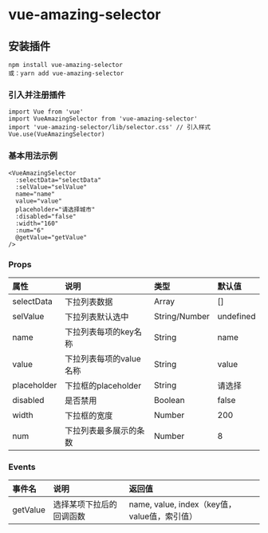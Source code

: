 # vue-amazing-selector

## 安装插件

```
npm install vue-amazing-selector
或：yarn add vue-amazing-selector
```

### 引入并注册插件

```
import Vue from 'vue'
import VueAmazingSelector from 'vue-amazing-selector'
import 'vue-amazing-selector/lib/selector.css' // 引入样式
Vue.use(VueAmazingSelector)
```

### 基本用法示例

```
<VueAmazingSelector
  :selectData="selectData"
  :selValue="selValue"
  name="name"
  value="value"
  placeholder="请选择城市"
  :disabled="false"
  :width="160"
  :num="6"
  @getValue="getValue"
/>
```

### Props

属性 | 说明 | 类型 | 默认值
:--- | :--- | :--- | :---
selectData | 下拉列表数据 | Array | []
selValue | 下拉列表默认选中 | String/Number | undefined
name | 下拉列表每项的key名称 | String | name
value | 下拉列表每项的value名称 | String | value
placeholder | 下拉框的placeholder | String | 请选择
disabled | 是否禁用 | Boolean | false
width | 下拉框的宽度 | Number | 200
num | 下拉列表最多展示的条数 | Number | 8

### Events

事件名 | 说明 | 返回值
:--- | :--- | :---
getValue | 选择某项下拉后的回调函数 | name, value, index（key值，value值，索引值）
